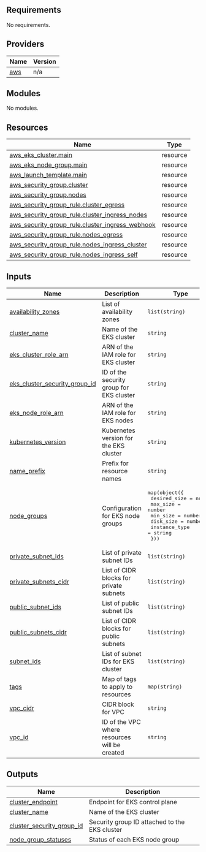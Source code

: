 <!-- BEGIN_TF_DOCS -->
## Requirements

No requirements.

## Providers

| Name | Version |
|------|---------|
| <a name="provider_aws"></a> [aws](#provider\_aws) | n/a |

## Modules

No modules.

## Resources

| Name | Type |
|------|------|
| [aws_eks_cluster.main](https://registry.terraform.io/providers/hashicorp/aws/latest/docs/resources/eks_cluster) | resource |
| [aws_eks_node_group.main](https://registry.terraform.io/providers/hashicorp/aws/latest/docs/resources/eks_node_group) | resource |
| [aws_launch_template.main](https://registry.terraform.io/providers/hashicorp/aws/latest/docs/resources/launch_template) | resource |
| [aws_security_group.cluster](https://registry.terraform.io/providers/hashicorp/aws/latest/docs/resources/security_group) | resource |
| [aws_security_group.nodes](https://registry.terraform.io/providers/hashicorp/aws/latest/docs/resources/security_group) | resource |
| [aws_security_group_rule.cluster_egress](https://registry.terraform.io/providers/hashicorp/aws/latest/docs/resources/security_group_rule) | resource |
| [aws_security_group_rule.cluster_ingress_nodes](https://registry.terraform.io/providers/hashicorp/aws/latest/docs/resources/security_group_rule) | resource |
| [aws_security_group_rule.cluster_ingress_webhook](https://registry.terraform.io/providers/hashicorp/aws/latest/docs/resources/security_group_rule) | resource |
| [aws_security_group_rule.nodes_egress](https://registry.terraform.io/providers/hashicorp/aws/latest/docs/resources/security_group_rule) | resource |
| [aws_security_group_rule.nodes_ingress_cluster](https://registry.terraform.io/providers/hashicorp/aws/latest/docs/resources/security_group_rule) | resource |
| [aws_security_group_rule.nodes_ingress_self](https://registry.terraform.io/providers/hashicorp/aws/latest/docs/resources/security_group_rule) | resource |

## Inputs

| Name | Description | Type | Default | Required |
|------|-------------|------|---------|:--------:|
| <a name="input_availability_zones"></a> [availability\_zones](#input\_availability\_zones) | List of availability zones | `list(string)` | n/a | yes |
| <a name="input_cluster_name"></a> [cluster\_name](#input\_cluster\_name) | Name of the EKS cluster | `string` | n/a | yes |
| <a name="input_eks_cluster_role_arn"></a> [eks\_cluster\_role\_arn](#input\_eks\_cluster\_role\_arn) | ARN of the IAM role for EKS cluster | `string` | n/a | yes |
| <a name="input_eks_cluster_security_group_id"></a> [eks\_cluster\_security\_group\_id](#input\_eks\_cluster\_security\_group\_id) | ID of the security group for EKS cluster | `string` | n/a | yes |
| <a name="input_eks_node_role_arn"></a> [eks\_node\_role\_arn](#input\_eks\_node\_role\_arn) | ARN of the IAM role for EKS nodes | `string` | n/a | yes |
| <a name="input_kubernetes_version"></a> [kubernetes\_version](#input\_kubernetes\_version) | Kubernetes version for the EKS cluster | `string` | n/a | yes |
| <a name="input_name_prefix"></a> [name\_prefix](#input\_name\_prefix) | Prefix for resource names | `string` | n/a | yes |
| <a name="input_node_groups"></a> [node\_groups](#input\_node\_groups) | Configuration for EKS node groups | <pre>map(object({<br/>    desired_size  = number<br/>    max_size      = number<br/>    min_size      = number<br/>    disk_size     = number<br/>    instance_type = string<br/>  }))</pre> | n/a | yes |
| <a name="input_private_subnet_ids"></a> [private\_subnet\_ids](#input\_private\_subnet\_ids) | List of private subnet IDs | `list(string)` | n/a | yes |
| <a name="input_private_subnets_cidr"></a> [private\_subnets\_cidr](#input\_private\_subnets\_cidr) | List of CIDR blocks for private subnets | `list(string)` | n/a | yes |
| <a name="input_public_subnet_ids"></a> [public\_subnet\_ids](#input\_public\_subnet\_ids) | List of public subnet IDs | `list(string)` | n/a | yes |
| <a name="input_public_subnets_cidr"></a> [public\_subnets\_cidr](#input\_public\_subnets\_cidr) | List of CIDR blocks for public subnets | `list(string)` | n/a | yes |
| <a name="input_subnet_ids"></a> [subnet\_ids](#input\_subnet\_ids) | List of subnet IDs for EKS cluster | `list(string)` | n/a | yes |
| <a name="input_tags"></a> [tags](#input\_tags) | Map of tags to apply to resources | `map(string)` | `{}` | no |
| <a name="input_vpc_cidr"></a> [vpc\_cidr](#input\_vpc\_cidr) | CIDR block for VPC | `string` | n/a | yes |
| <a name="input_vpc_id"></a> [vpc\_id](#input\_vpc\_id) | ID of the VPC where resources will be created | `string` | n/a | yes |

## Outputs

| Name | Description |
|------|-------------|
| <a name="output_cluster_endpoint"></a> [cluster\_endpoint](#output\_cluster\_endpoint) | Endpoint for EKS control plane |
| <a name="output_cluster_name"></a> [cluster\_name](#output\_cluster\_name) | Name of the EKS cluster |
| <a name="output_cluster_security_group_id"></a> [cluster\_security\_group\_id](#output\_cluster\_security\_group\_id) | Security group ID attached to the EKS cluster |
| <a name="output_node_group_statuses"></a> [node\_group\_statuses](#output\_node\_group\_statuses) | Status of each EKS node group |
<!-- END_TF_DOCS -->